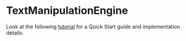 # TextManipulationEngine

Look at the following [tutorial](docs.prediction.io/demo/textclassification) for a Quick Start guide and implementation details.